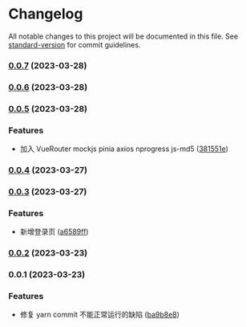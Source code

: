 # Changelog

All notable changes to this project will be documented in this file. See [standard-version](https://github.com/conventional-changelog/standard-version) for commit guidelines.

### [0.0.7](https://github.com/Hu-Jia-Jun/BeeAdmin/compare/v0.0.6...v0.0.7) (2023-03-28)

### [0.0.6](https://github.com/Hu-Jia-Jun/BeeAdmin/compare/v0.0.5...v0.0.6) (2023-03-28)

### [0.0.5](https://github.com/Hu-Jia-Jun/BeeAdmin/compare/v0.0.4...v0.0.5) (2023-03-28)

### Features

- 加入 VueRouter mockjs pinia axios nprogress js-md5 ([381551e](https://github.com/Hu-Jia-Jun/BeeAdmin/commit/381551e824b5ddf5c05cffc544c65b260fa8fbeb))

### [0.0.4](https://github.com/Hu-Jia-Jun/BeeAdmin/compare/v0.0.3...v0.0.4) (2023-03-27)

### [0.0.3](https://github.com/Hu-Jia-Jun/BeeAdmin/compare/v0.0.2...v0.0.3) (2023-03-27)

### Features

- 新增登录页 ([a6589ff](https://github.com/Hu-Jia-Jun/BeeAdmin/commit/a6589ffc7a893858ec684263309357724fd42201))

### [0.0.2](https://github.com/Hu-Jia-Jun/Vue3-Admin/compare/v0.0.1...v0.0.2) (2023-03-23)

### 0.0.1 (2023-03-23)

### Features

- 修复 yarn commit 不能正常运行的缺陷 ([ba9b8e8](https://github.com/Hu-Jia-Jun/Vue3-Admin/commit/ba9b8e8c00e8706266e25bdbb51fc522e9d15491))
